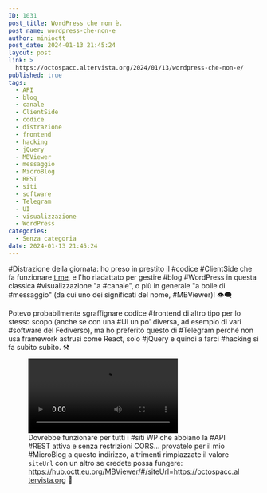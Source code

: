 ```yaml
---
ID: 1031
post_title: WordPress che non è.
post_name: wordpress-che-non-e
author: minioctt
post_date: 2024-01-13 21:45:24
layout: post
link: >
  https://octospacc.altervista.org/2024/01/13/wordpress-che-non-e/
published: true
tags:
  - API
  - blog
  - canale
  - ClientSide
  - codice
  - distrazione
  - frontend
  - hacking
  - jQuery
  - MBViewer
  - messaggio
  - MicroBlog
  - REST
  - siti
  - software
  - Telegram
  - UI
  - visualizzazione
  - WordPress
categories:
  - Senza categoria
date: 2024-01-13 21:45:24
---
```

<!-- wp:paragraph -->
<p>#Distrazione della giornata: ho preso in prestito il #codice #ClientSide che fa funzionare <a href="https://t.me">t.me</a>, e l'ho riadattato per gestire #blog #WordPress in questa classica #visualizzazione "a #canale", o più in generale "a bolle di #messaggio" (da cui uno dei significati del nome, #MBViewer)! 👁️‍🗨️</p>
<!-- /wp:paragraph -->

<!-- wp:paragraph -->
<p>Potevo probabilmente sgraffignare codice #frontend di altro tipo per lo stesso scopo (anche se con una #UI un po' diversa, ad esempio di vari #software del Fediverso), ma ho preferito questo di #Telegram perché non usa framework astrusi come React, solo #jQuery e quindi a farci #hacking si fa subito subito. ⚒️</p>
<!-- /wp:paragraph -->

<!-- wp:paragraph -->
<p></p>
<!-- /wp:paragraph -->

<!-- wp:video {"id":1030} -->
<figure class="wp-block-video"><video controls src="https://octospacc.altervista.org/wp-content/uploads/2024/01/VID_20240113_212857-1.mp4"></video><figcaption class="wp-element-caption">Dovrebbe funzionare per tutti i #siti WP che abbiano la #API #REST attiva e senza restrizioni CORS... provatelo per il mio #MicroBlog a questo indirizzo, altrimenti rimpiazzate il valore <code>siteUrl</code> con un altro se credete possa fungere: <a href="https://hub.octt.eu.org/MBViewer/#/siteUrl=https://octospacc.altervista.org">https://hub.octt.eu.org/MBViewer/#/siteUrl=https://octospacc.altervista.org</a> 🤗</figcaption></figure>
<!-- /wp:video -->